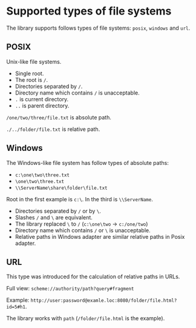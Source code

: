 # Supported types of file systems

The library supports follows types of file systems: `posix`, `windows` and `url`.

## POSIX

Unix-like file systems.

* Single root.
* The root is `/`.
* Directories separated by `/`.
* Directory name which contains `/` is unacceptable.
* `.` is current directory.
* `..` is parent directory.

`/one/two/three/file.txt` is absolute path.

`./../folder/file.txt` is relative path.

## Windows

The Windows-like file system has follow types of absolute paths:

* `c:\one\two\three.txt`
* `\one\two\three.txt`
* `\\ServerName\share\folder\file.txt`

Root in the first example is `c:\`.
In the third is `\\ServerName`.

* Directories separated by `/` or by `\`.
* Slashes `/` and `\` are equivalent.
* The library replaced `\` to `/` (`c:\one\two` -> `c:/one/two`)
* Directory name which contains `/` or `\` is unacceptable.
* Relative paths in Windows adapter are similar relative paths in Posix adapter.

## URL

This type was introduced for the calculation of relative paths in URLs.

Full view: `scheme://authority/path?query#fragment`

Example: `http://user:password@examle.loc:8080/folder/file.html?id=5#h1`.

The library works with `path` (`/folder/file.html` is the example).
